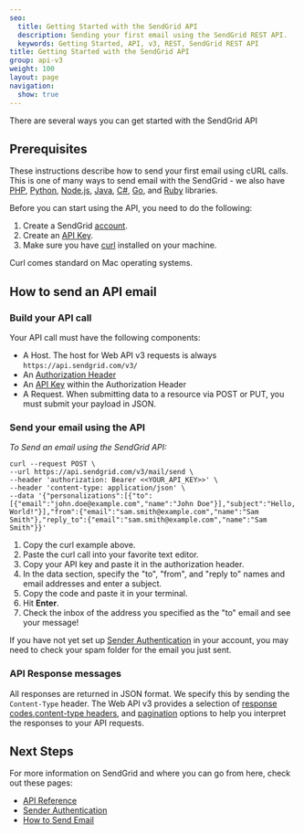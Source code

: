 ```yaml
---
seo:
  title: Getting Started with the SendGrid API
  description: Sending your first email using the SendGrid REST API.
  keywords: Getting Started, API, v3, REST, SendGrid REST API
title: Getting Started with the SendGrid API
group: api-v3
weight: 100
layout: page
navigation:
  show: true
---
```


There are several ways you can get started with the SendGrid API

## 	Prerequisites

These instructions describe how to send your first email using cURL calls. This is one of many ways to send email with the SendGrid - we also have [PHP](https://github.com/sendgrid/sendgrid-php), [Python](https://github.com/sendgrid/sendgrid-python), [Node.js](https://github.com/sendgrid/sendgrid-nodejs), [Java](https://github.com/sendgrid/sendgrid-java), [C#](https://github.com/sendgrid/sendgrid-csharp), [Go](https://github.com/sendgrid/sendgrid-go), and [Ruby](https://github.com/sendgrid/sendgrid-ruby) libraries.

Before you can start using the API, you need to do the following:

1. Create a SendGrid [account](https://sendgrid.com/pricing/).
2. Create an [API Key](https://app.sendgrid.com/settings/api_keys).
3. Make sure you have [curl](https://curl.haxx.se/) installed on your machine.

<call-out>

Curl comes standard on Mac operating systems.

</call-out>

## 	How to send an API email

 ### 	Build your API call

Your API call must have the following components:

* A Host. The host for Web API v3 requests is always `https://api.sendgrid.com/v3/`
* An [Authorization Header](https://sendgrid.api-docs.io/v3.0/how-to-use-the-sendgrid-v3-api/api-authentication#authorization-header)
* An [API Key]({{root_url}}/ui/account-and-settings/api-keys/) within the Authorization Header
* A Request. When submitting data to a resource via POST or PUT, you must submit your payload in JSON.

 ### 	Send your email using the API

_To Send an email using the SendGrid API:_

```
curl --request POST \
--url https://api.sendgrid.com/v3/mail/send \
--header 'authorization: Bearer <<YOUR_API_KEY>>' \
--header 'content-type: application/json' \
--data '{"personalizations":[{"to":[{"email":"john.doe@example.com","name":"John Doe"}],"subject":"Hello, World!"}],"from":{"email":"sam.smith@example.com","name":"Sam Smith"},"reply_to":{"email":"sam.smith@example.com","name":"Sam Smith"}}'
```

1. Copy the curl example above.
2. Paste the curl call into your favorite text editor.
3. Copy your API key and paste it in the authorization header.
4. In the data section, specify the "to", "from", and "reply to" names and email addresses and enter a subject.
5. Copy the code and paste it in your terminal.
6. Hit **Enter**.
7. Check the inbox of the address you specified as the "to" email and see your message!

<call-out>

If you have not yet set up [Sender Authentication]({{root_url}}/ui/sending-email/how-to-set-up-domain-authentication/) in your account, you may need to check your spam folder for the email you just sent.

</call-out>

 ### 	API Response messages

All responses are returned in JSON format. We specify this by sending the ``Content-Type`` header. The Web API v3 provides a selection of [response codes](https://sendgrid.api-docs.io/v3.0/how-to-use-the-sendgrid-v3-api/api-responses#status-codes),[content-type headers](https://sendgrid.api-docs.io/v3.0/how-to-use-the-sendgrid-v3-api/api-responses#content-type-header), and [pagination](https://sendgrid.api-docs.io/v3.0/how-to-use-the-sendgrid-v3-api/api-responses#pagination) options to help you interpret the responses to your API requests.

## 	Next Steps

For more information on SendGrid and where you can go from here, check out these pages:

- [API Reference]({{root_url}}/api-reference/)
- [Sender Authentication]({{root_url}}/ui/sending-email/how-to-set-up-domain-authentication/)
- [How to Send Email]({{root_url}}/ui/sending-email/how-to-send-email/)
